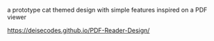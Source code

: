 a prototype cat themed design with simple features inspired on a PDF viewer

https://deisecodes.github.io/PDF-Reader-Design/
